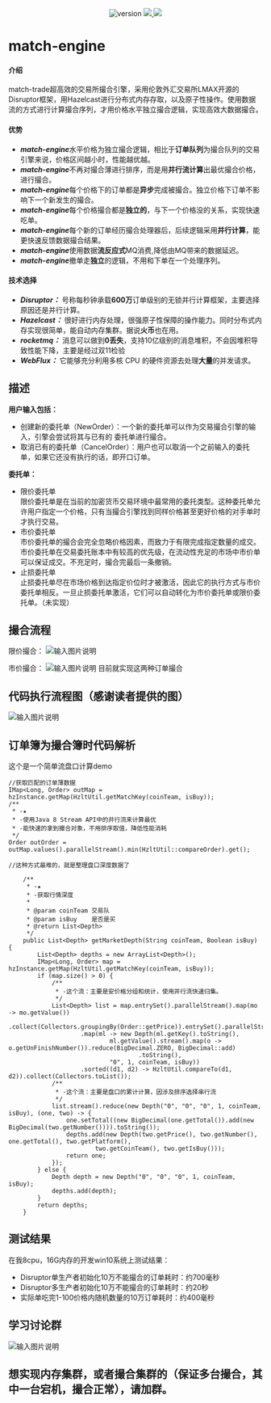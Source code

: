 <p align="center">
    <img alt="version" src="https://img.shields.io/badge/version-0.0.1--SNAPSHOT-blue">
    <a target="_blank" href="https://www.apache.org/licenses/LICENSE-2.0.html">
        <img src="https://img.shields.io/badge/License-Apache%202.0-blue.svg" ></img>
    </a>
    <a target="_blank" href="https://www.oracle.com/technetwork/java/javase/downloads/index.html">
        <img src="https://img.shields.io/badge/JDK-1.8+-green.svg" ></img>
    </a>
</p>

# match-engine

#### 介绍
match-trade超高效的交易所撮合引擎，采用伦敦外汇交易所LMAX开源的Disruptor框架，用Hazelcast进行分布式内存存取，以及原子性操作。使用数据流的方式进行计算撮合序列，才用价格水平独立撮合逻辑，实现高效大数据撮合。

#### 优势
- ***match-engine***水平价格为独立撮合逻辑，相比于**订单队列**为撮合队列的交易引擎来说，价格区间越小时，性能越优越。
- ***match-engine***不再对撮合薄进行排序，而是用**并行流计算**出最优撮合价格，进行撮合。
- ***match-engine***每个价格下的订单都是**异步**完成被撮合。独立价格下订单不影响下一个新发生的撮合。
- ***match-engine***每个价格撮合都是**独立的**，与下一个价格没的关系，实现快速吃单。
- ***match-engine***每个新的订单经历撮合处理器后，后续逻辑采用**并行计算**，能更快速反馈数据撮合结果。
- ***match-engine***使用数据**流反应式**MQ消费,降低由MQ带来的数据延迟。
- ***match-engine***撤单走**独立**的逻辑，不用和下单在一个处理序列。

#### 技术选择
- ***Disruptor：*** 号称每秒钟承载**600万**订单级别的无锁并行计算框架，主要选择原因还是并行计算。
- ***Hazelcast：*** 很好进行内存处理，很强原子性保障的操作能力。同时分布式内存实现很简单，能自动内存集群。据说**火币**也在用。
- ***rocketmq：*** 消息可以做到**0丢失**，支持10亿级别的消息堆积，不会因堆积导致性能下降，主要是经过双11检验
- ***WebFlux：*** 它能够充分利用多核 CPU 的硬件资源去处理**大量**的并发请求。

## 描述
**用户输入包括：**
- 创建新的委托单（NewOrder）：一个新的委托单可以作为交易撮合引擎的输入，引擎会尝试将其与已有的 委托单进行撮合。
- 取消已有的委托单（CancelOrder）：用户也可以取消一个之前输入的委托单，如果它还没有执行的话，即开口订单。

**委托单：**
- 限价委托单    
    限价委托单是在当前的加密货币交易环境中最常用的委托类型。这种委托单允许用户指定一个价格，只有当撮合引擎找到同样价格甚至更好价格的对手单时才执行交易。
- 市价委托单   
    市价委托单的撮合会完全忽略价格因素，而致力于有限完成指定数量的成交。市价委托单在交易委托账本中有较高的优先级，在流动性充足的市场中市价单可以保证成交。不充足时，撮合完最后一条撤销。
- 止损委托单   
    止损委托单尽在市场价格到达指定价位时才被激活，因此它的执行方式与市价委托单相反。一旦止损委托单激活，它们可以自动转化为市价委托单或限价委托单。（未实现）

## 撮合流程
限价撮合：
![输入图片说明](https://images.gitee.com/uploads/images/2019/1223/093137_a98aa989_538536.jpeg "limit.jpg")

市价撮合：
![输入图片说明](https://images.gitee.com/uploads/images/2019/1223/093204_e3020309_538536.jpeg "market.jpg")
目前就实现这两种订单撮合

## 代码执行流程图（感谢读者提供的图）
![输入图片说明](https://images.gitee.com/uploads/images/2020/0221/130415_e28627bb_538536.png "20200221130118.png")

## 订单簿为撮合簿时代码解析
这个是一个简单流盘口计算demo
```
//获取匹配的订单薄数据
IMap<Long, Order> outMap = hzInstance.getMap(HzltUtil.getMatchKey(coinTeam, isBuy));
/**
 * -★
 * -使用Java 8 Stream API中的并行流来计算最优
 * -能快速的拿到撮合对象，不用排序取值，降低性能消耗
 */
Order outOrder = outMap.values().parallelStream().min(HzltUtil::compareOrder).get();

//这种方式最难的，就是整理盘口深度数据了

    /**
     * -★
	 * -获取行情深度
	 * 
	 * @param coinTeam 交易队
	 * @param isBuy    是否是买
	 * @return List<Depth>
	 */
	public List<Depth> getMarketDepth(String coinTeam, Boolean isBuy) {
		List<Depth> depths = new ArrayList<Depth>();
		IMap<Long, Order> map = hzInstance.getMap(HzltUtil.getMatchKey(coinTeam, isBuy));
		if (map.size() > 0) {
			/**
			 * -这个流：主要是安价格分组和统计，使用并行流快速归集。
			 */ 
			List<Depth> list = map.entrySet().parallelStream().map(mo -> mo.getValue())
					.collect(Collectors.groupingBy(Order::getPrice)).entrySet().parallelStream()
					.map(ml -> new Depth(ml.getKey().toString(),
							ml.getValue().stream().map(o -> o.getUnFinishNumber()).reduce(BigDecimal.ZERO, BigDecimal::add)
									.toString(),
							"0", 1, coinTeam, isBuy))
					.sorted((d1, d2) -> HzltUtil.compareTo(d1, d2)).collect(Collectors.toList());
			/**
			 * -这个流：主要是盘口的累计计算，因涉及排序选择串行流
			 */
			list.stream().reduce(new Depth("0", "0", "0", 1, coinTeam, isBuy), (one, two) -> {
				one.setTotal((new BigDecimal(one.getTotal()).add(new BigDecimal(two.getNumber()))).toString());
				depths.add(new Depth(two.getPrice(), two.getNumber(), one.getTotal(), two.getPlatform(),
						two.getCoinTeam(), two.getIsBuy()));
				return one;
			});
		} else {
			Depth depth = new Depth("0", "0", "0", 1, coinTeam, isBuy);
			depths.add(depth);
		}
		return depths;
	}
```
## 测试结果
在我8cpu，16G内存的开发win10系统上测试结果：
- Disruptor单生产者初始化10万不能撮合的订单耗时：约700毫秒    
- Disruptor多生产者初始化10万不能撮合的订单耗时：约20秒    
- 实际单吃完1-100价格内随机数量的10万订单耗时：约400毫秒    

## 学习讨论群
![输入图片说明](https://images.gitee.com/uploads/images/2019/1226/141023_35b45286_538536.png "IT技术分享群聊二维码.png")

## 想实现内存集群，或者撮合集群的（保证多台撮合，其中一台宕机，撮合正常），请加群。